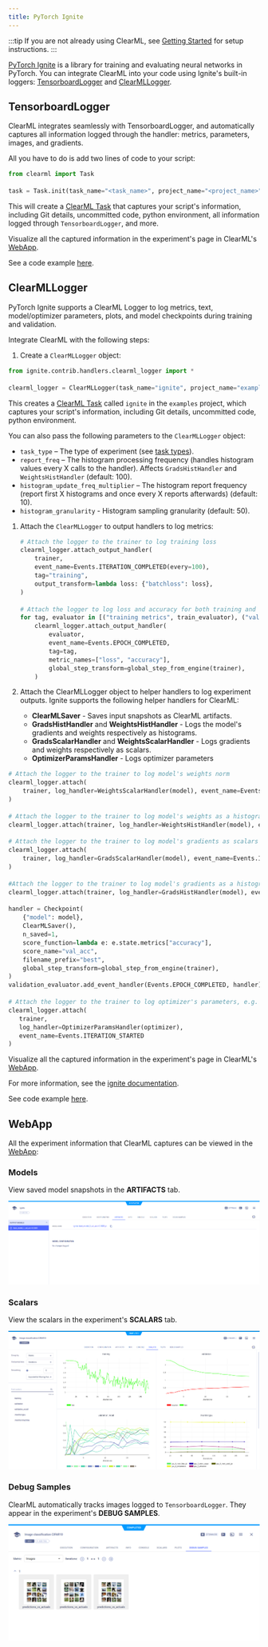 ```yaml
---
title: PyTorch Ignite
---
```


:::tip
If you are not already using ClearML, see [Getting Started](../getting_started/ds/ds_first_steps.md) for setup 
instructions.
:::

[PyTorch Ignite](https://pytorch.org/ignite/index.html) is a library for training and evaluating neural networks in 
PyTorch. You can integrate ClearML into your code using Ignite's built-in loggers: [TensorboardLogger](#tensorboardlogger) 
and [ClearMLLogger](#clearmllogger). 

## TensorboardLogger

ClearML integrates seamlessly with TensorboardLogger, and automatically captures all information logged through the 
handler: metrics, parameters, images, and gradients.

All you have to do is add two lines of code to your script:

```python
from clearml import Task

task = Task.init(task_name="<task_name>", project_name="<project_name>")
```

This will create a [ClearML Task](../fundamentals/task.md) that captures your script's information, including Git details, 
uncommitted code, python environment, all information logged through `TensorboardLogger`, and more. 

Visualize all the captured information in the experiment's page in ClearML's [WebApp](#webapp).

See a code example [here](https://github.com/allegroai/clearml/blob/master/examples/frameworks/ignite/cifar_ignite.py).

## ClearMLLogger
PyTorch Ignite supports a ClearML Logger to log metrics, text, model/optimizer parameters, plots, and model checkpoints 
during training and validation. 

Integrate ClearML with the following steps:
1. Create a `ClearMLLogger` object:

  ```python
  from ignite.contrib.handlers.clearml_logger import *

  clearml_logger = ClearMLLogger(task_name="ignite", project_name="examples")
  ```

  This creates a [ClearML Task](../fundamentals/task.md) called `ignite` in the `examples` project, which captures your 
  script's information, including Git details, uncommitted code, python environment. 
  
  You can also pass the following parameters to the `ClearMLLogger` object:
  * `task_type` – The type of experiment (see [task types](../fundamentals/task.md#task-types)).
  * `report_freq` – The histogram processing frequency (handles histogram values every X calls to the handler). Affects 
    `GradsHistHandler` and `WeightsHistHandler` (default: 100).
  * `histogram_update_freq_multiplier` – The histogram report frequency (report first X histograms and once every X 
    reports afterwards) (default: 10).
  * `histogram_granularity` - Histogram sampling granularity (default: 50).

1. Attach the `ClearMLLogger` to output handlers to log metrics: 

   ```python 
   # Attach the logger to the trainer to log training loss 
   clearml_logger.attach_output_handler(
       trainer,
       event_name=Events.ITERATION_COMPLETED(every=100),
       tag="training",
       output_transform=lambda loss: {"batchloss": loss},
   )
  
   # Attach the logger to log loss and accuracy for both training and validation
   for tag, evaluator in [("training metrics", train_evaluator), ("validation metrics", validation_evaluator)]:
       clearml_logger.attach_output_handler(
           evaluator,
           event_name=Events.EPOCH_COMPLETED,
           tag=tag,
           metric_names=["loss", "accuracy"],
           global_step_transform=global_step_from_engine(trainer),
       )
   ```

1. Attach the ClearMLLogger object to helper handlers to log experiment outputs. Ignite supports the following helper handlers for ClearML:

   * **ClearMLSaver** - Saves input snapshots as ClearML artifacts.
   * **GradsHistHandler** and **WeightsHistHandler** - Logs the model's gradients and weights respectively as histograms.
   * **GradsScalarHandler** and **WeightsScalarHandler** - Logs gradients and weights respectively as scalars.
   * **OptimizerParamsHandler** - Logs optimizer parameters

  ```python
  # Attach the logger to the trainer to log model's weights norm
  clearml_logger.attach(
      trainer, log_handler=WeightsScalarHandler(model), event_name=Events.ITERATION_COMPLETED(every=100)
  )

  # Attach the logger to the trainer to log model's weights as a histogram 
  clearml_logger.attach(trainer, log_handler=WeightsHistHandler(model), event_name=Events.EPOCH_COMPLETED(every=100))

  # Attach the logger to the trainer to log model's gradients as scalars
  clearml_logger.attach(
      trainer, log_handler=GradsScalarHandler(model), event_name=Events.ITERATION_COMPLETED(every=100)
  )

  #Attach the logger to the trainer to log model's gradients as a histogram    
  clearml_logger.attach(trainer, log_handler=GradsHistHandler(model), event_name=Events.EPOCH_COMPLETED(every=100))

  handler = Checkpoint(
      {"model": model},
      ClearMLSaver(),
      n_saved=1,
      score_function=lambda e: e.state.metrics["accuracy"],
      score_name="val_acc",
      filename_prefix="best",
      global_step_transform=global_step_from_engine(trainer),
  )
  validation_evaluator.add_event_handler(Events.EPOCH_COMPLETED, handler)
   
  # Attach the logger to the trainer to log optimizer's parameters, e.g. learning rate at each iteration
  clearml_logger.attach(
     trainer,
     log_handler=OptimizerParamsHandler(optimizer),
     event_name=Events.ITERATION_STARTED
  )
  ```
   
Visualize all the captured information in the experiment's page in ClearML's [WebApp](#webapp).

For more information, see the [ignite documentation](https://pytorch.org/ignite/generated/ignite.contrib.handlers.clearml_logger.html). 

See code example [here](https://github.com/pytorch/ignite/blob/master/examples/mnist/mnist_with_clearml_logger.py).

## WebApp

All the experiment information that ClearML captures can be viewed in the [WebApp](../webapp/webapp_overview.md): 

### Models

View saved model snapshots in the **ARTIFACTS** tab.

![Model snapshots](../img/ignite_artifact.png)

### Scalars 

View the scalars in the experiment's **SCALARS** tab.

![Scalars](../img/examples_cifar_scalars.png)


### Debug Samples

ClearML automatically tracks images logged to `TensorboardLogger`. They appear in the experiment's **DEBUG SAMPLES**.


![Debug Samples](../img/examples_integration_pytorch_ignite_debug.png)

